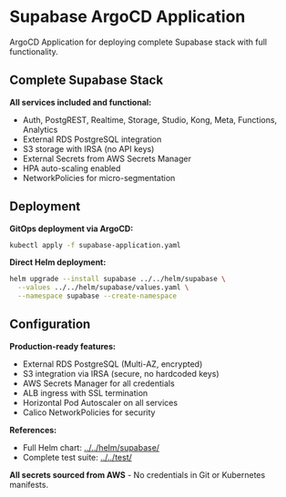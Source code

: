 # Supabase ArgoCD Application

ArgoCD Application for deploying complete Supabase stack with full functionality.

## Complete Supabase Stack

**All services included and functional:**
- Auth, PostgREST, Realtime, Storage, Studio, Kong, Meta, Functions, Analytics
- External RDS PostgreSQL integration
- S3 storage with IRSA (no API keys)
- External Secrets from AWS Secrets Manager
- HPA auto-scaling enabled
- NetworkPolicies for micro-segmentation

## Deployment

**GitOps deployment via ArgoCD:**
```bash
kubectl apply -f supabase-application.yaml
```

**Direct Helm deployment:**
```bash
helm upgrade --install supabase ../../helm/supabase \
  --values ../../helm/supabase/values.yaml \
  --namespace supabase --create-namespace
```

## Configuration

**Production-ready features:**
- External RDS PostgreSQL (Multi-AZ, encrypted)
- S3 integration via IRSA (secure, no hardcoded keys)
- AWS Secrets Manager for all credentials
- ALB ingress with SSL termination
- Horizontal Pod Autoscaler on all services
- Calico NetworkPolicies for security

**References:**
- Full Helm chart: [../../helm/supabase/](../../helm/supabase/)
- Complete test suite: [../../test/](../../test/)

**All secrets sourced from AWS** - No credentials in Git or Kubernetes manifests.
